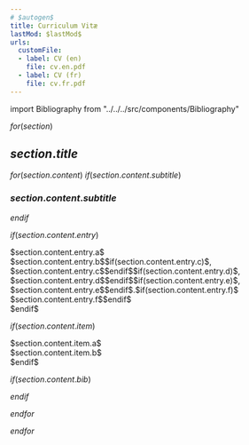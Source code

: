 ```yaml
---
# $autogen$
title: Curriculum Vitæ
lastMod: $lastMod$
urls:
  customFile:
  - label: CV (en)
    file: cv.en.pdf
  - label: CV (fr)
    file: cv.fr.pdf
---
```


import Bibliography from "../../../src/components/Bibliography"

$for(section)$

## $section.title$

$for(section.content)$
$if(section.content.subtitle)$

### $section.content.subtitle$

$endif$

$if(section.content.entry)$

<div class="sm:flex my-1">
<div class="sm:w-1/6 font-semibold">$section.content.entry.a$</div>
<div class="sm:w-5/6"><span class="font-bold">$section.content.entry.b$</span>$if(section.content.entry.c)$, <span class="italic">$section.content.entry.c$</span>$endif$$if(section.content.entry.d)$, $section.content.entry.d$$endif$$if(section.content.entry.e)$, $section.content.entry.e$$endif$.$if(section.content.entry.f)$<br/>$section.content.entry.f$$endif$</div>
</div>
$endif$

$if(section.content.item)$
<div class="sm:flex my-1">
<div class="sm:w-1/6 font-semibold">$section.content.item.a$</div>
<div class="sm:w-5/6">$section.content.item.b$</div>
</div>
$endif$

$if(section.content.bib)$

<Bibliography status="$section.content.bib$" />

$endif$

$endfor$

$endfor$
